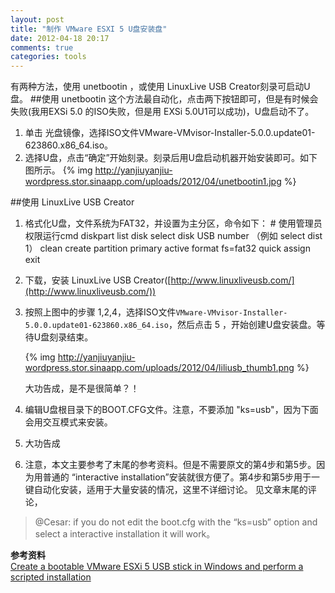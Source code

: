 ```yaml
---
layout: post
title: "制作 VMware ESXI 5 U盘安装盘"
date: 2012-04-18 20:17
comments: true
categories: tools
---
```

有两种方法，使用 unetbootin ，或使用 LinuxLive USB Creator刻录可启动U盘。 
##使用 unetbootin
这个方法最自动化，点击两下按钮即可，但是有时候会失败(我用EXSi 5.0 的ISO失败，但是用 EXSi 5.0U1可以成功)，U盘启动不了。 

1. 单击 光盘镜像，选择ISO文件VMware-VMvisor-Installer-5.0.0.update01-623860.x86_64.iso。 
2. 选择U盘，点击“确定”开始刻录。刻录后用U盘启动机器开始安装即可。如下图所示。
{% img http://yanjiuyanjiu-wordpress.stor.sinaapp.com/uploads/2012/04/unetbootin1.jpg %}

##使用 LinuxLive USB Creator

1. 格式化U盘，文件系统为FAT32，并设置为主分区，命令如下：
		# 使用管理员权限运行cmd 
		diskpart 
		list disk 
		select disk USB number （例如 select dist 1） 
		clean 
		create partition primary 
		active 
		format fs=fat32 quick 
		assign 
		exit

<!-- more -->

2. 下载，安装 LinuxLive USB Creator([http://www.linuxliveusb.com/](http://www.linuxliveusb.com/)) 
3. 按照上图中的步骤 1,2,4，选择ISO文件`VMware-VMvisor-Installer-5.0.0.update01-623860.x86_64.iso`，然后点击 5 ，开始创建U盘安装盘。等待U盘刻录结束。

	{% img http://yanjiuyanjiu-wordpress.stor.sinaapp.com/uploads/2012/04/liliusb_thumb1.png %}

	大功告成，是不是很简单？！ 

4. 编辑U盘根目录下的BOOT.CFG文件。注意，不要添加 "ks=usb"，因为下面会用交互模式来安装。 
5. 大功告成
6. 注意，本文主要参考了末尾的参考资料。但是不需要原文的第4步和第5步。因为用普通的 “interactive installation”安装就很方便了。第4步和第5步用于一键自动化安装，适用于大量安装的情况，这里不详细讨论。 
见文章末尾的评论，
> @Cesar: if you do not edit the boot.cfg with the “ks=usb” option and select a interactive installation it will work。

**参考资料**  
[Create a bootable VMware ESXi 5 USB stick in Windows and perform a scripted installation](http://www.ivobeerens.nl/2011/09/17/create-a-bootable-vmware-esxi-5-usb-stick-in-windows-and-perform-a-scripted-installation/)